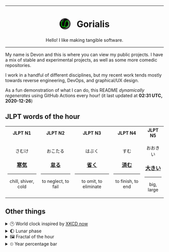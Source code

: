 ***

<h1 align="center">
<sub>
    <img src="readme/resources/avatar.png" height="36">
</sub>
&nbsp;
Gorialis
</h1>
<p align="center">
Hello! I like making tangible software.
</p>

***

My name is Devon and this is where you can view my public projects. I have a mix of stable and experimental projects, as well as some more comedic repositories.

I work in a handful of different disciplines, but my recent work tends mostly towards reverse engineering, DevOps, and graphical/UX design.

As a fun demonstration of what I can do, this README *dynamically regenerates* using GitHub Actions every hour! (it last updated at **02:31 UTC, 2020-12-26**)

<h2>JLPT words of the hour</h2>
<table>
    <tr>
        <th>JLPT N1</th>
        <th>JLPT N2</th>
        <th>JLPT N3</th>
        <th>JLPT N4</th>
        <th>JLPT N5</th>
    </tr>
    <tr>
        <td>
            <p align="center">さむけ</p>
            <h3 align="center"><b><a href="https://jisho.org/search/%E5%AF%92%E6%B0%97">寒気</a></b></h3>
            <hr>
            <p align="center">chill,<wbr> shiver,<wbr> cold</p>
        </td>
        <td>
            <p align="center">おこたる</p>
            <h3 align="center"><b><a href="https://jisho.org/search/%E6%80%A0%E3%82%8B">怠る</a></b></h3>
            <hr>
            <p align="center">to neglect,<wbr> to fail</p>
        </td>
        <td>
            <p align="center">はぶく</p>
            <h3 align="center"><b><a href="https://jisho.org/search/%E7%9C%81%E3%81%8F">省く</a></b></h3>
            <hr>
            <p align="center">to omit,<wbr> to eliminate</p>
        </td>
        <td>
            <p align="center">すむ</p>
            <h3 align="center"><b><a href="https://jisho.org/search/%E6%B8%88%E3%82%80">済む</a></b></h3>
            <hr>
            <p align="center">to finish,<wbr> to end</p>
        </td>
        <td>
            <p align="center">おおきい</p>
            <h3 align="center"><b><a href="https://jisho.org/search/%E5%A4%A7%E3%81%8D%E3%81%84">大きい</a></b></h3>
            <hr>
            <p align="center">big,<wbr> large</p>
        </td>
    </tr>
</table>

<h2>Other things</h2>
<details>
<summary>🕑  World clock inspired by <a href="https://xkcd.com/now">XKCD now</a></summary>

> <img src="generated/now.png" width="512">

</details>
<details>
<summary>🌔 Lunar phase</summary>

The moon is approximately 40.74% through its phase (Waxing Gibbous).

</details>
<details>
<summary>&#x1f5bc; Fractal of the hour</summary>

> <img src="generated/fractal.png" width="512">

</details>
<details>
<summary>&#x23f2; Year percentage bar</summary>
<pre><code>2020 [███████████████████▁] 98.39%</code></pre>
</details>
